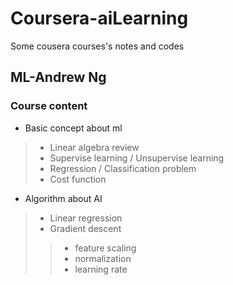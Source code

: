 # Coursera-aiLearning
Some cousera courses's notes and codes

## ML-Andrew Ng

### Course content
> 
* Basic concept about ml
>* Linear algebra review
>* Supervise learning / Unsupervise learning
>* Regression / Classification problem
>* Cost function
* Algorithm about AI
>* Linear regression
>* Gradient descent 
>>* feature scaling
>>* normalization
>>* learning rate
